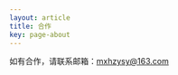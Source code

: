 ```yaml
---
layout: article
title: 合作
key: page-about
---
```


     

<!-- ## 微信打赏
![wx](\images\money\wx.jpg)

## 支付宝打赏
![wx](\images\money\zfb.jpg)

制作不易，感谢打赏！！！ -->

如有合作，请联系邮箱：mxhzysy@163.com